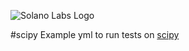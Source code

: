 ![Solano Labs Logo](https://www.solanolabs.com/assets/solano-labs-1cfeb8f4276fc9294349039f602d5923.png)

#scipy
Example yml to run tests on [scipy](https://github.com/scipy/scipy)
